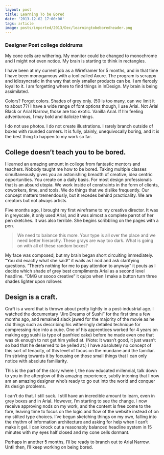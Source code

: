 ```yaml
---
layout: post
title: Learning To be Bored
date: '2013-12-02 17:00:00'
tags: article
image: posts/imported/2013/Dec/learningtobeboredheader.png
---
```


### Designer Post college doldrums

My cone cells are withering. My monitor could be changed to monochrome and I might not even notice. My brain is starting to think in rectangles.

I have been at my current job as a Wireframer for 5 months, and in that time I have been monogamous with a tool called Axure. The program is scrappy and idiosyncratic in the way that only smaller products can be. I am fiercely loyal to it. I am forgetting where to find things in InDesign. My brain is being assimilated.

Colors? Forget colors. Shades of grey only. (50 is too many, can we limit it to about 7?) I have a wide range of font options though, I use Arial. Not Arial Black or Arial Narrow, those are too exotic. Vanilla Arial. If I’m feeling adventurous, I may bold and italicize things.

I do not use photos. I do not create illustrations. I rarely branch outside of boxes with rounded corners. It is fully, plainly, unequivocally boring, and it is the best thing to happen to my work so far.

## College doesn’t teach you to be bored.
I learned an amazing amount in college from fantastic mentors and teachers. Nobody taught me how to be bored. Taking multiple classes simultaneously gives you an astonishing breadth of creative, idea centric opportunities. You create on a daily basis. For most design professionals that is an absurd utopia. We work inside of constraints in the form of clients, coworkers, time, and tools. We do things that we dislike frequently. Our concept matters tremendously, but it recedes behind practicality. We are creators but not always artists.

Five months ago, I brought my first wireframe to my creative director. It was in greyscale, it only used Arial, and it was almost a complete parrot of her pen sketches. It was also terrible. She begins scribbling on the pages with a pen.

> We need to balance this more. Your type is all over the place and we need better hierarchy. These grays are way too dark. What is going on with all of these random boxes?

My face was composed, but my brain began short circuiting immediately. “You did exactly what she said!” it wails as I nod and ask clarifying questions. “There’s nothing for me to pay attention to anyway” it pouts as I decide which shade of grey best compliments Arial as a second level headline. “OMG ur soooo creative” it quips when I make a button turn three shades lighter upon rollover.

## Design is a craft.
Craft is a word that is thrown about pretty lightly in a post-industrial age. I watched the documentary “Jiro Dreams of Sushi” for the first time a few months ago, and remained slack jawed for the majority of the movie as he did things such as describing his witheringly detailed technique for compressing rice into a cube. One of his apprentices worked for 4 years on making egg sushi (a type of panfried cake) before he made even one that was ok enough to not get him yelled at. (Note: It wasn’t good, it just wasn’t so bad that he deserved to be yelled at.) I have absolutely no concept of this sort of tenacity, of this level of focus on the mundane and the familiar. I’m striving towards it by focusing on those small things that I can only notice with absolute familiarity.

This is the part of the story where I, the now educated millennial, talk down to you in the afterglow of this amazing experience, subtly intoning that I now am an amazing designer who’s ready to go out into the world and conquer its design problems.

I can’t do that. I still suck. I still have an incredible amount to learn, even in grey boxes and in Arial. However, I’m starting to see the change. I now receive approving nods on my work, and the content is free come to the fore, leaving time to focus on the logic and flow of the website instead of on my stilted type choices. I’ve begun sketching things on my own, falling into the rhythm of information architecture and asking for help when I can’t make it gel. I can knock out a reasonably balanced headline system in 15 minutes with my eyes half closed and my cone cells dormant.

Perhaps in another 5 months, I’ll be ready to branch out to Arial Narrow. Until then, I’ll keep working on being bored.
